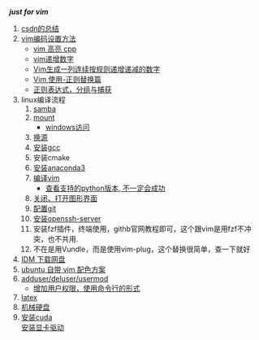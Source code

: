 ___just for vim___

1.  [csdn的总结](https://blog.csdn.net/chezhai/article/details/84143611)   
2.  [vim编码设置方法](https://blog.csdn.net/JQ_AK47/article/details/51769841)     
    + [vim 高亮 cpp](https://blog.csdn.net/caoxiong_tju/article/details/88542524)       
    + [vim递增数字](https://poemdear.com/2020/06/17/vim-%e9%80%92%e5%a2%9e%e5%90%8c%e5%88%97%e4%b8%ad%e7%9a%84%e6%95%b0%e5%ad%97-%e4%bb%a5%e5%8f%8a-%e7%94%9f%e6%88%90%e6%95%b0%e5%ad%97%e9%80%92%e5%a2%9e%e7%9a%84%e5%88%97/)      
    + [Vim生成一列连续按规则递增递减的数字](https://blog.csdn.net/Ace_Shiyuan/article/details/109772157)    
    + [Vim 使用-正则替换篇](https://zhuanlan.zhihu.com/p/346058975?utm_id=0)      
    + [正则表达式，分组与捕获](https://www.cnblogs.com/ljhdo/p/10678281.html)     
3.  linux编译流程      
    1. [samba](http://uusama.com/814.html)      
    2. [mount](https://www.cnblogs.com/sparkdev/p/9015312.html)     
       + [windows访问](https://blog.csdn.net/ldinvicible/article/details/112940230)   
    3. [换源](https://blog.csdn.net/Chenming_Hnu/article/details/54572708)    
    4. [安装gcc](https://www.linuxidc.com/Linux/2019-06/159059.htm)   
    5. 安装cmake     
    6. [安装anaconda3](https://blog.csdn.net/qq_15192373/article/details/81091098)      
    7. [编译vim](https://blog.csdn.net/a464057216/article/details/52821171)      
       + [查看支持的python版本, 不一定会成功](https://www.jianshu.com/p/655b3e94c699)     
    8. [关闭、打开图形界面](https://www.cnblogs.com/schips/p/10577464.html)         
    9. [配置git](https://www.jb51.net/os/Ubuntu/303124.html)      
    10. [安装openssh-server](https://blog.csdn.net/weixin_41632560/article/details/89547638)      
    11. 安装fzf插件，终端使用，githb官网教程即可，这个跟vim是用fzf不冲突，也不共用.     
    12. 不在是用Vundle，而是使用vim-plug，这个替换很简单，查一下就好      
4. [IDM 下载网盘](https://www.cnblogs.com/sw-code/p/15010298.html)      
5. [ubuntu 自带 vim 配色方案](https://blog.csdn.net/yuhuqiao/article/details/83148953)			
6. [adduser/deluser/usermod](增加用户权限)      
   + [增加用户权限，使用命令行的形式](https://blog.csdn.net/geol200709/article/details/82116267)      
7. [latex](http://mohu.org/info/symbols/symbols.htm)      
8. [机械硬盘](https://www.bilibili.com/read/cv9729607/)     
9. [安装cuda](https://blog.csdn.net/h3c4lenovo/article/details/119003405)        
   [安装显卡驱动](https://blog.csdn.net/Perfect886/article/details/119109380)     
